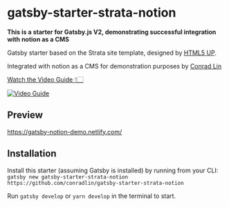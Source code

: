 # gatsby-starter-strata-notion

**This is a starter for Gatsby.js V2, demonstrating successful integration with notion as a CMS**

Gatsby starter based on the Strata site template, designed by [HTML5 UP](https://html5up.net/strata).

Integrated with notion as a CMS for demonstration purposes by [Conrad Lin](https://www.conradlin.com/blog/posts/host-gatsbyjs-blog-with-notion-cms-and-netlify-for-free/)

[Watch the Video Guide 👇🏻](https://www.youtube.com/watch?v=dMYKXVf88J0)

[![Video Guide](https://github.com/conradlin/gatsby-starter-strata-notion/blob/master/src/assets/images/gatsby%2Bnotion%2Bnetlify.png)](https://www.youtube.com/watch?v=dMYKXVf88J0)

## Preview

https://gatsby-notion-demo.netlify.com/

## Installation

Install this starter (assuming Gatsby is installed) by running from your CLI:
`gatsby new gatsby-starter-strata-notion https://github.com/conradlin/gatsby-starter-strata-notion`

Run `gatsby develop` or `yarn develop` in the terminal to start.
